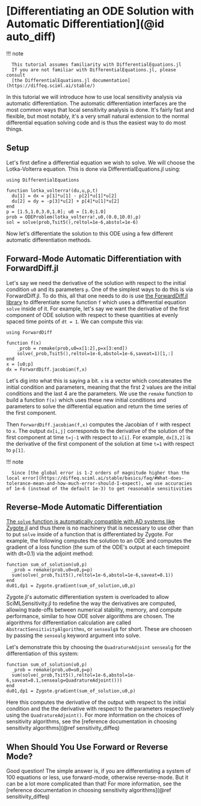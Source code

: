 # [Differentiating an ODE Solution with Automatic Differentiation](@id auto_diff)

!!! note

      This tutorial assumes familiarity with DifferentialEquations.jl
      If you are not familiar with DifferentialEquations.jl, please consult
      [the DifferentialEquations.jl documentation](https://diffeq.sciml.ai/stable/)

In this tutorial we will introduce how to use local sensitivity analysis via
automatic differentiation. The automatic differentiation interfaces are the
most common ways that local sensitivity analysis is done. It's fairly fast
and flexible, but most notably, it's a very small natural extension to the 
normal differential equation solving code and is thus the easiest way to
do most things.

## Setup

Let's first define a differential equation we wish to solve. We will choose the
Lotka-Volterra equation. This is done via DifferentialEquations.jl using:

```@example diffode
using DifferentialEquations

function lotka_volterra!(du,u,p,t)
  du[1] = dx = p[1]*u[1] - p[2]*u[1]*u[2]
  du[2] = dy = -p[3]*u[2] + p[4]*u[1]*u[2]
end
p = [1.5,1.0,3.0,1.0]; u0 = [1.0;1.0]
prob = ODEProblem(lotka_volterra!,u0,(0.0,10.0),p)
sol = solve(prob,Tsit5(),reltol=1e-6,abstol=1e-6)
```

Now let's differentiate the solution to this ODE using a few different automatic
differentiation methods.

## Forward-Mode Automatic Differentiation with ForwardDiff.jl

Let's say we need the derivative of the solution with respect to the initial condition
`u0` and its parameters `p`. One of the simplest ways to do this is via ForwardDiff.jl.
To do this, all that one needs to do is use 
[the ForwardDiff.jl library](https://github.com/JuliaDiff/ForwardDiff.jl) to differentiate
some function `f` which uses a differential equation `solve` inside of it. For example,
let's say we want the derivative of the first component of ODE solution with respect to 
these quantities at evenly spaced time points of `dt = 1`. We can compute this via:

```@example diffode
using ForwardDiff

function f(x)
    _prob = remake(prob,u0=x[1:2],p=x[3:end])
    solve(_prob,Tsit5(),reltol=1e-6,abstol=1e-6,saveat=1)[1,:]
end
x = [u0;p]
dx = ForwardDiff.jacobian(f,x)
```

Let's dig into what this is saying a bit. `x` is a vector which concatenates the initial condition
and parameters, meaning that the first 2 values are the initial conditions and the last 4 are the
parameters. We use the `remake` function to build a function `f(x)` which uses these new initial
conditions and parameters to solve the differential equation and return the time series of the first
component. 

Then `ForwardDiff.jacobian(f,x)` computes the Jacobian of `f` with respect to `x`. The
output `dx[i,j]` corresponds to the derivative of the solution of the first component at time `t=j-1`
with respect to `x[i]`. For example, `dx[3,2]` is the derivative of the first component of the
solution at time `t=1` with respect to `p[1]`.

!!! note

      Since [the global error is 1-2 orders of magnitude higher than the local error](https://diffeq.sciml.ai/stable/basics/faq/#What-does-tolerance-mean-and-how-much-error-should-I-expect), we use accuracies of 1e-6 (instead of the default 1e-3) to get reasonable sensitivities

## Reverse-Mode Automatic Differentiation

[The `solve` function is automatically compatible with AD systems like Zygote.jl](https://diffeq.sciml.ai/latest/analysis/sensitivity/)
and thus there is no machinery that is necessary to use other than to put `solve` inside of
a function that is differentiated by Zygote. For example, the following computes the solution 
to an ODE and computes the gradient of a loss function (the sum of the ODE's output at each 
timepoint with dt=0.1) via the adjoint method:

```@example diffode
function sum_of_solution(u0,p)
  _prob = remake(prob,u0=u0,p=p)
  sum(solve(_prob,Tsit5(),reltol=1e-6,abstol=1e-6,saveat=0.1))
end
du01,dp1 = Zygote.gradient(sum_of_solution,u0,p)
```

Zygote.jl's automatic differentiation system is overloaded to allow SciMLSensitivity.jl
to redefine the way the derivatives are computed, allowing trade-offs between numerical
stability, memory, and compute performance, similar to how ODE solver algorithms are
chosen. The algorithms for differentiation calculation are called `AbstractSensitivityAlgorithms`,
or `sensealg`s for short. These are choosen by passing the `sensealg` keyword argument into solve.

Let's demonstrate this by choosing the `QuadratureAdjoint` `sensealg` for the differentiation of
this system:

```@example diffode
function sum_of_solution(u0,p)
  _prob = remake(prob,u0=u0,p=p)
  sum(solve(_prob,Tsit5(),reltol=1e-6,abstol=1e-6,saveat=0.1,sensealg=QuadratureAdjoint()))
end
du01,dp1 = Zygote.gradient(sum_of_solution,u0,p)
```

Here this computes the derivative of the output with respect to the initial
condition and the the derivative with respect to the parameters respectively
using the `QuadratureAdjoint()`. For more information on the choices of sensitivity
algorithms, see the [reference documentation in choosing sensitivity algorithms](@ref sensitivity_diffeq)

## When Should You Use Forward or Reverse Mode?

Good question! The simple answer is, if you are differentiating a system of
100 equations or less, use forward-mode, otherwise reverse-mode. But it can
be a lot more complicated than that! For more information, see the 
[reference documentation in choosing sensitivity algorithms](@ref sensitivity_diffeq)